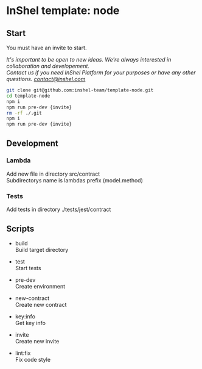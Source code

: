 # InShel template: node

## Start

You must have an invite to start.  

*It's important to be open to new ideas. We're always interested in collaboration and developement.  
Contact us if you need InShel Platform for your purposes or have any other questions.
[contact@inshel.com](mailto:contact@inshel.com)*

```bash
git clone git@github.com:inshel-team/template-node.git
cd template-node
npm i
npm run pre-dev {invite}
rm -rf ./.git
npm i
npm run pre-dev {invite}
```

## Development

### Lambda

Add new file in directory src/contract  
Subdirectorys name is lambdas prefix (model.method)

### Tests

Add tests in directory ./tests/jest/contract

## Scripts

- build  
Build target directory

- test  
Start tests

- pre-dev  
Create environment

- new-contract  
Create new contract

- key:info  
Get key info

- invite  
Create new invite

- lint:fix  
Fix code style